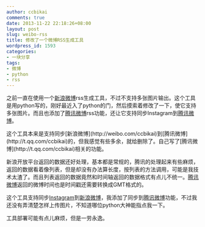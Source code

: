 ```yaml
---
author: ccbikai
comments: true
date: 2013-11-22 22:18:26+08:00
layout: post
slug: weibo-rss
title: 修改了一个微博RSS生成工具
wordpress_id: 1593
categories:
- 一块分享
tags:
- 微博
- python
- rss
---
```

之前一直在使用一个[新浪微博](http://weibo.com/ccbikai)rss生成工具，不过不支持多张图片输出。这个工具是用python写的，刚好最近入了python的门，然后摸索着修改了一下，使它支持多张图片。而且也添加了[腾讯微博](http://t.qq.com/ccbikai)rss功能，还让它支持同步Instagram到[腾讯微博](http://t.qq.com/ccbikai)。

<!-- more -->
<div class="github-card" data-github="ccbikai/weibotools" data-width="400" data-height="178"></div>
<script src="http://lab.lepture.com/github-cards/widget.js"></script>  
这个工具本来是支持同步[新浪微博](http://weibo.com/ccbikai)到[腾讯微博](http://t.qq.com/ccbikai)的，但我感觉有些多余，就给删除了。自己写了[腾讯微博](http://t.qq.com/ccbikai)相关的功能。

新浪开放平台返回的数据还好处理，基本都是常规的，腾讯的处理起来有些麻烦，返回的数据看着像列表，但是却没有办法算长度，按列表的方法调用，可能是我技术太渣了。而且列表返回的数据竟然和时间轴返回的数据格式有点儿不统一。[腾讯微博](http://t.qq.com/ccbikai)返回的微博时间也是时间戳还需要转换成GMT格式的。

这个工具支持同步[Instagram](http://instagram.com/iakibcc)到[新浪微博](http://weibo.com/ccbikai)，我添加了同步到[腾讯微博](http://t.qq.com/ccbikai)功能，不过我还没有弄清楚怎样上传图片，不知道哪位python大神能指点我一下。

工具部署可能有点儿麻烦，但是一劳永逸。
